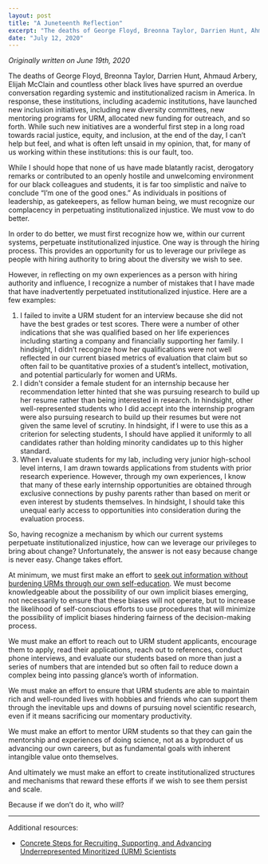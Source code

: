 ```yaml
---
layout: post
title: "A Juneteenth Reflection"
excerpt: "The deaths of George Floyd, Breonna Taylor, Darrien Hunt, Ahmaud Arbery, Elijah McClain and countless other black lives have spurred an overdue conversation regarding systemic and institutionalized racism in America. As individuals in positions of leadership, as gatekeepers, as fellow human being, we must recognize our complacency in perpetuating institutionalized injustice. We must vow to do better."
date: "July 12, 2020"
---
```


*Originally written on June 19th, 2020*

The deaths of George Floyd, Breonna Taylor, Darrien Hunt, Ahmaud Arbery, Elijah McClain and countless other black lives have spurred an overdue conversation regarding systemic and institutionalized racism in America. In response, these institutions, including academic institutions, have launched new inclusion initiatives, including new diversity committees, new mentoring programs for URM, allocated new funding for outreach, and so forth. While such new initiatives are a wonderful first step in a long road towards racial justice, equity, and inclusion, at the end of the day, I can’t help but feel, and what is often left unsaid in my opinion, that, for many of us working within these institutions: this is our fault, too. 

While I should hope that none of us have made blatantly racist, derogatory remarks or contributed to an openly hostile and unwelcoming environment for our black colleagues and students, it is far too simplistic and naïve to conclude “I’m one of the good ones.” As individuals in positions of leadership, as gatekeepers, as fellow human being, we must recognize our complacency in perpetuating institutionalized injustice. We must vow to do better. 

In order to do better, we must first recognize how we, within our current systems, perpetuate institutionalized injustice. One way is through the hiring process. This provides an opportunity for us to leverage our privilege as people with hiring authority to bring about the diversity we wish to see. 

However, in reflecting on my own experiences as a person with hiring authority and influence, I recognize a number of mistakes that I have made that have inadvertently perpetuated institutionalized injustice. Here are a few examples:
1. I failed to invite a URM student for an interview because she did not have the best grades or test scores. There were a number of other indications that she was qualified based on her life experiences including starting a company and financially supporting her family. I hindsight, I didn’t recognize how her qualifications were not well reflected in our current biased metrics of evaluation that claim but so often fail to be quantitative proxies of a student’s intellect, motivation, and potential particularly for women and URMs. 
2. I didn't consider a female student for an internship because her recommendation letter hinted that she was pursuing research to build up her resume rather than being interested in research. In hindsight, other well-represented students who I did accept into the internship program were also pursuing research to build up their resumes but were not given the same level of scrutiny. In hindsight, if I were to use this as a criterion for selecting students, I should have applied it uniformly to all candidates rather than holding minority candidates up to this higher standard. 
3. When I evaluate students for my lab, including very junior high-school level interns, I am drawn towards applications from students with prior research experience. However, through my own experiences, I know that many of these early internship opportunities are obtained through exclusive connections by pushy parents rather than based on merit or even interest by students themselves. In hindsight, I should take this unequal early access to opportunities into consideration during the evaluation process.  

So, having recognize a mechanism by which our current systems perpetuate institutionalized injustice, how can we leverage our privileges to bring about change? Unfortunately, the answer is not easy because change is never easy. Change takes effort.

At minimum, we must first make an effort to [seek out information without burdening URMs through our own self-education]( https://bcplinfo.overdrive.com/collection/1085670?). We must become knowledgeable about the possibility of our own implicit biases emerging, not necessarily to ensure that these biases will not operate, but to increase the likelihood of self-conscious efforts to use procedures that will minimize the possibility of implicit biases hindering fairness of the decision-making process.

We must make an effort to reach out to URM student applicants, encourage them to apply, read their applications, reach out to references, conduct phone interviews, and evaluate our students based on more than just a series of numbers that are intended but so often fail to reduce down a complex being into passing glance’s worth of information.  

We must make an effort to ensure that URM students are able to maintain rich and well-rounded lives with hobbies and friends who can support them through the inevitable ups and downs of pursuing novel scientific research, even if it means sacrificing our momentary productivity.

We must make an effort to mentor URM students so that they can gain the mentorship and experiences of doing science, not as a byproduct of us advancing our own careers, but as fundamental goals with inherent intangible value onto themselves. 

And ultimately we must make an effort to create institutionalized structures and mechanisms that reward these efforts if we wish to see them persist and scale. 

Because if we don’t do it, who will?

---

Additional resources:
- [Concrete Steps for Recruiting, Supporting, and Advancing Underrepresented Minoritized (URM) Scientists]( https://docs.google.com/document/d/1Ic6bil2AvrQmPFUcUyxcw_FumofKkUo3VLsU7qG0cTk/edit)

